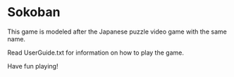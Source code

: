 # Sokoban

This game is modeled after the Japanese puzzle video game with the same name.

Read UserGuide.txt for information on how to play the game.

Have fun playing!
